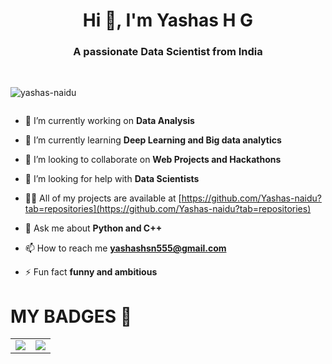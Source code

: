 <h1 align="center">Hi 👋, I'm Yashas H G</h1>
<h3 align="center">A passionate Data Scientist from India</h3>
<br>


<p align="left"> <img src="https://komarev.com/ghpvc/?username=yashas-naidu&label=Profile%20views&color=0e75b6&style=flat" alt="yashas-naidu" /> </p>



<p align="left"> <a href="https://twitter.com/" target="blank"><img src="https://img.shields.io/twitter/follow/?logo=twitter&style=for-the-badge" alt="" /></a> </p>

- 🔭 I’m currently working on **Data Analysis**

- 🌱 I’m currently learning **Deep Learning and Big data analytics**

- 👯 I’m looking to collaborate on **Web Projects and Hackathons**

- 🤝 I’m looking for help with **Data Scientists**

- 👨‍💻 All of my projects are available at [https://github.com/Yashas-naidu?tab=repositories](https://github.com/Yashas-naidu?tab=repositories)

- 💬 Ask me about **Python and C++**

- 📫 How to reach me **yashashsn555@gmail.com**

- ⚡ Fun fact **funny and ambitious**

<h1>MY BADGES 💫</h1>
<table>
  <tr>
    <td>
      <img src="https://assets.leetcode.com/static_assets/marketing/2023-50.gif"/>
    </td>
    <td>
      <img src="https://leetcode.com/static/images/badges/2023/gif/2023-11.gif"/>
    </td>
  </tr>
</table>


